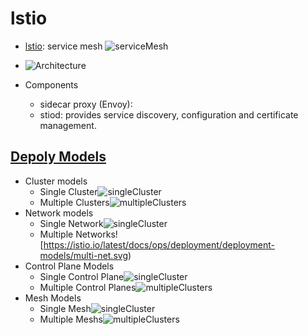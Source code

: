 # lstio
- [lstio](https://istio.io/latest/): service mesh ![serviceMesh](https://www.redhat.com/cms/managed-files/service-mesh-1680.png)

- ![Architecture](https://istio.io/latest/docs/ops/deployment/architecture/arch.svg)
- Components
    - sidecar proxy (Envoy):
    - stiod: provides service discovery, configuration and certificate management.

## [Depoly Models](https://istio.io/latest/docs/ops/deployment/deployment-models/)
- Cluster models
    - Single Cluster![singleCluster](https://istio.io/latest/docs/ops/deployment/deployment-models/single-cluster.svg)
    - Multiple Clusters![multipleClusters](https://istio.io/latest/docs/ops/deployment/deployment-models/multi-cluster.svg)
- Network models
    - Single Network![singleCluster](https://istio.io/latest/docs/ops/deployment/deployment-models/single-net.svg)
    - Multiple Networks![https://istio.io/latest/docs/ops/deployment/deployment-models/multi-net.svg)
- Control Plane Models
    - Single Control Plane![singleCluster](https://istio.io/latest/docs/ops/deployment/deployment-models/single-cluster.svg)
    - Multiple Control Planes![multipleClusters](https://istio.io/latest/docs/ops/deployment/deployment-models/multi-control.svg)
- Mesh Models
    - Single Mesh![singleCluster]()
    - Multiple Meshs![multipleClusters](https://istio.io/latest/docs/ops/deployment/deployment-models/multi-mesh.svg)

